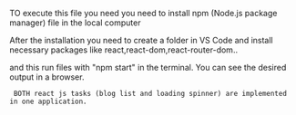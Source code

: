 TO execute this file you need you need to install npm (Node.js package manager) file in the local computer

After the installation you need to create a folder in VS Code and install necessary packages like react,react-dom,react-router-dom..

and this run files with "npm start" in the terminal. You can see the desired output in a browser.

     BOTH react js tasks (blog list and loading spinner) are implemented in one application.

